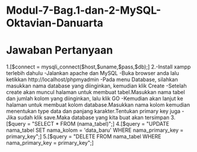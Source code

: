 # Modul-7-Bag.1-dan-2-MySQL-Oktavian-Danuarta
<h1>Jawaban Pertanyaan</h1>
1.[$connect = mysqli_connect($host,$uname,$pass,$db);]
2.-Install xampp terlebih dahulu
  -Jalankan apache dan MySQL
  -Buka browser anda lalu ketikkan http://localhost/phpmyadmin
  -Pada menu Database, silahkan masukkan nama database yang diinginkan, kemudian klik Create
  -Setelah create akan muncul halaman untuk membuat tabel.Masukkan nama tabel dan jumlah kolom yang diinginkan, lalu klik GO
  -Kemudian akan lanjut ke halaman untuk membuat kolom database.Masukkan nama kolom kemudian menentukan type data dan panjang karakter.Tentukan primary key juga
  -Jika sudah klik save.Maka database yang kita buat akan tersimpan
3.[$query = "SELECT * FROM (nama_tabel)";]
4.[$query = "UPDATE nama_tabel SET nama_kolom = 'data_baru' WHERE nama_primary_key = primary_key";]
5.[$query = "DELETE FROM nama_tabel WHERE nama_primary_key = primary_key";]
